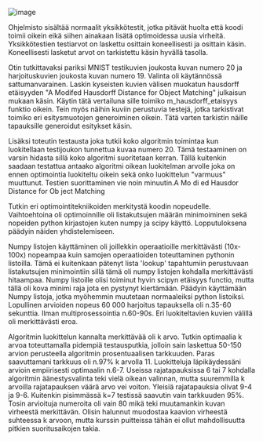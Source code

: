 ![image](https://user-images.githubusercontent.com/49132322/225994650-198ec2b2-1d15-4143-a752-c8d537060c60.png)


Ohjelmisto sisältää normaalit yksikkötestit, jotka pitävät huolta että koodi toimii oikein eikä siihen ainakaan lisätä optimoidessa uusia virheitä. 
Yksikkötestien testiarvot on laskettu osittain koneellisesti ja osittain käsin. Koneellisesti lasketut arvot on tarkistettu käsin hyvällä tasolla.

Otin tutkittavaksi pariksi MNIST testikuvien joukosta kuvan numero 20 ja harjoituskuvien joukosta kuvan numero 19. Valinta oli käytännössä
sattumanvarainen. Laskin kyseisten kuvien välisen muokatun hausdorff etäisyyden "A Modifed Hausdorff Distance for Object Matching" julkaisun mukaan käsin.
Käytin tätä vertailuna sille toimiko m_hausdorff_etaisyys funktio oikein. Tein myös näihin kuviin perustuvia testejä, jotka tarkistivat toimiko eri
esitysmuotojen generoiminen oikein. Tätä varten tarkistin näille tapauksille generoidut esitykset käsin.

Lisäksi toteutin testausta joka tutkii koko algoritmin toimintaa kun luokitellaan testijoukon tunnettua kuvaa numero 20. Tämä testaaminen on varsin hidasta
sillä koko algoritmi suoritetaan kerran. Tällä kuitenkin saadaan testattua antaako algoritmi oikean luokitelman arvolle joka on ennen optimointia
luokiteltu oikein sekä onko luokittelun "varmuus" muuttunut. Testien suorittaminen vie noin minuutin.A Mo di ed Hausdor Distance for Ob ject Matching


Tutkin eri optimointitekniikoiden merkitystä koodin nopeudelle. Vaihtoehtoina oli optimoinnille oli listakutsujen määrän minimoiminen sekä nopeiden python kirjastojen kuten numpy ja scipy käyttö. Lopputuloksena päädyin näiden yhdistelemiseen. 

Numpy listojen käyttäminen oli joillekkin operaatioille merkittävästi (10x-100x) nopeampaa kuin samojen operaatioiden toteuttaminen pythonin listoilla.
Tämä ei kuitenkaan pätenyt lista 'lookup' tapahtumiin perustuvaan listakutsujen minimointiin sillä tämä oli numpy listojen kohdalla merkittävästi
hitaampaa. Numpy listoille olisi toiminut hyvin scipyn etäisyys functio, mutta tällä oli kova minimi raja jota en pystynyt kiertämään. Päädyin käyttämään
Numpy listoja, jotka myöhemmin muutetaan normaaleiksi python listoiksi. Lopullinen arvioiden nopeus 60 000 harjoitus tapauksella oli n.35-60 sekunttia.
Ilman multiprosessointia n.60-90s. Eri luokiteltavien kuvien välillä oli merkittävästi eroa.


Algoritmin luokittelun kannalta merkittävää oli k arvo. Tutkin optimaalia k arvoa toteuttamalla pidempiä testausputkia, jolloin sain laskettua 50-150 
arvion perusteella algoritmin prosentuaalisen tarkkuuden. Paras saavuttamani tarkkuus oli n.97% k arvolla 11. Luokitteluja läpikäydessäni arvioin 
empiirisesti optimaalin n.6-7. Useissa rajatapauksissa 6 tai 7 kohdalla algoritmin äänestysvalinta teki vielä oikean valinnan, mutta suuremmilla k arvoilla
rajatapauksen väärä arvo vei voiton. Yleisiä rajatapauksia olivat 9-4 ja 9-6. Kuitenkin pisimmässä k=7 testissä saavutin vain tarkkuuden 95%. Tosin arvioituja numeroita oli vain 80 mikä teki muutamankin kuvan virheestä merkittävän. Olisin halunnut muodostaa kaavion virheestä suhteessa k arvoon, mutta kurssin puitteissa tähän ei ollut mahdollisuutta pitkien suoritusaikojen takia. 
